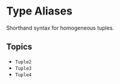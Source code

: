 # Type Aliases 

Shorthand syntax for homogeneous tuples.

## Topics

- ``Tuple2``
- ``Tuple3``
- ``Tuple4``

